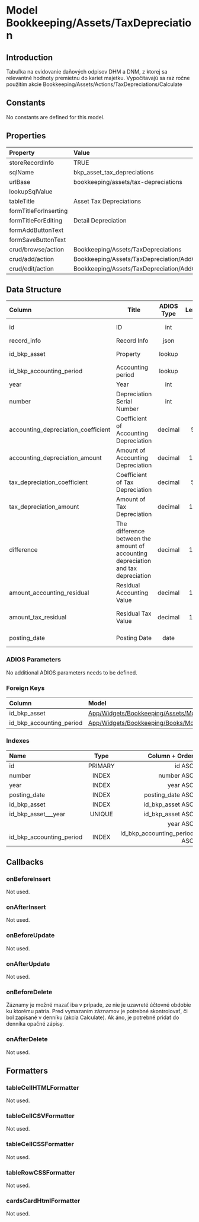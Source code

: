 # Model Bookkeeping/Assets/TaxDepreciation

## Introduction

Tabuľka na evidovanie daňových odpisov DHM a DNM, z ktorej sa relevantné hodnoty premietnu do kariet majetku. Vypočítavajú sa raz ročne použitím akcie Bookkeeping/Assets/Actions/TaxDepreciations/Calculate

## Constants

No constants are defined for this model.

## Properties

| Property              | Value                                        |
| :-------------------- | :------------------------------------------- |
| storeRecordInfo       | TRUE                                         |
| sqlName               | bkp_asset_tax_depreciations                  |
| urlBase               | bookkeeping/assets/tax-depreciations         |
| lookupSqlValue        |                                              |
| tableTitle            | Asset Tax Depreciations                      |
| formTitleForInserting |                                              |
| formTitleForEditing   | Detail Depreciation                          |
| formAddButtonText     |                                              |
| formSaveButtonText    |                                              |
| crud/browse/action    | Bookkeeping/Assets/TaxDepreciations          |
| crud/add/action       | Bookkeeping/Assets/TaxDepreciation/AddOrEdit |
| crud/edit/action      | Bookkeeping/Assets/TaxDepreciation/AddOrEdit |

## Data Structure

| Column                              | Title                                                                             | ADIOS Type | Length | Required | Notes                        |
| :---------------------------------- | --------------------------------------------------------------------------------- | :--------: | :----: | :------: | :--------------------------- |
| id                                  | ID                                                                                |    int     |   8    |   TRUE   | Unique record ID             |
| record_info                         | Record Info                                                                       |    json    |        |   TRUE   |                              |
| id_bkp_asset                        | Property                                                                          |   lookup   |   8    |   TRUE   | Odpisovaný majetok           |
| id_bkp_accounting_period            | Accounting period                                                                 |   lookup   |   8    |   TRUE   | Účtovné obdobie              |
| year                                | Year                                                                              |    int     |   4    |   TRUE   | Rok odpisu                   |
| number                              | Depreciation Serial Number                                                        |    int     |   4    |   TRUE   | Poradové číslo roku odpisu   |
| accounting_depreciation_coefficient | Coefficient of Accounting Depreciation                                            |  decimal   |  5,2   |   TRUE   | Koeficient účtovných odpisov |
| accounting_depreciation_amount      | Amount of Accounting Depreciation                                                 |  decimal   |  15,2  |   TRUE   | Suma účtovných odpisov       |
| tax_depreciation_coefficient        | Coefficient of Tax Depreciation                                                   |  decimal   |  5,2   |   TRUE   | Koeficient daňových odpisov  |
| tax_depreciation_amount             | Amount of Tax Depreciation                                                        |  decimal   |  15,2  |   TRUE   | Suma daňových odpisov        |
| difference                          | The difference between the amount of accounting depreciation and tax depreciation |  decimal   |  15,2  |  FALSE   | Suma daňových odpisov        |
| amount_accounting_residual          | Residual Accounting Value                                                         |  decimal   |  15,2  |  FALSE   | Zostatková účtovná hodnota   |
| amount_tax_residual                 | Residual Tax Value                                                                |  decimal   |  15,2  |  FALSE   | Zostatková daňová hodnota    |
| posting_date                        | Posting Date                                                                      |    date    |   8    |   TRUE   | Dátum zaúčtovania            |

### ADIOS Parameters

No additional ADIOS parameters needs to be defined.

### Foreign Keys

| Column                   | Model                                                                                                                | Relation | OnUpdate | OnDelete |
| :----------------------- | :------------------------------------------------------------------------------------------------------------------- | :------: | -------- | -------- |
| id_bkp_asset             | [App/Widgets/Bookkeeping/Assets/Models/Asset](./Asset.md)                             |   1:N    | Cascade  | Restrict |
| id_bkp_accounting_period | [App/Widgets/Bookkeeping/Books/Models/AccountingPeriod](../../MainBook/Models/AccountingPeriod.md) |   1:N    | Cascade  | Restrict |

### Indexes

| Name                     |  Type   |               Column + Order |
| :----------------------- | :-----: | ---------------------------: |
| id                       | PRIMARY |                       id ASC |
| number                   |  INDEX  |                   number ASC |
| year                     |  INDEX  |                     year ASC |
| posting_date             |  INDEX  |             posting_date ASC |
| id_bkp_asset             |  INDEX  |             id_bkp_asset ASC |
| id_bkp_asset___year      | UNIQUE  |             id_bkp_asset ASC |
|                          |         |                     year ASC |
| id_bkp_accounting_period |  INDEX  | id_bkp_accounting_period ASC |

## Callbacks

### onBeforeInsert
Not used.

### onAfterInsert
Not used.

### onBeforeUpdate
Not used.

### onAfterUpdate
Not used.

### onBeforeDelete

Záznamy je možné mazať iba v prípade, ze nie je uzavreté účtovné obdobie ku ktorému patria.
Pred vymazaním záznamov je potrebné skontrolovať, či bol zapísané v denníku (akcia Calculate). Ak áno, je potrebné pridať do denníka opačné zápisy.

### onAfterDelete
Not used.

## Formatters

### tableCellHTMLFormatter
Not used.

### tableCellCSVFormatter
Not used.

### tableCellCSSFormatter
Not used.

### tableRowCSSFormatter
Not used.

### cardsCardHtmlFormatter
Not used.
